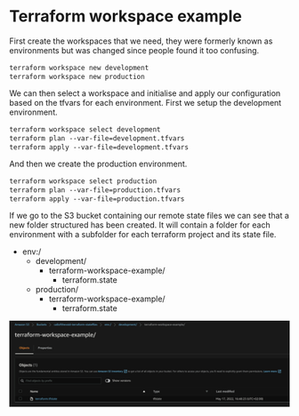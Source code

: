 # Terraform workspace example
First create the workspaces that we need, they were formerly known as environments but was changed since people found it too confusing.
``` shell
terraform workspace new development
terraform workspace new production
```
We can then select a workspace and initialise and apply our configuration based on the tfvars for each environment.
First we setup the development environment.
``` shell
terraform workspace select development
terraform plan --var-file=development.tfvars
terraform apply --var-file=development.tfvars
```
And then we create the production environment.
``` shell
terraform workspace select production
terraform plan --var-file=production.tfvars
terraform apply --var-file=production.tfvars
```
If we go to the S3 bucket containing our remote state files we can see that a new folder structured has been created.
It will contain a folder for each environment with a subfolder for each terraform project and its state file.
- env:/
    - development/
        - terraform-workspace-example/
            - terraform.state
    - production/
        - terraform-workspace-example/
            - terraform.state

![Screenshot](.github/images/statefiles.png?raw=true)
